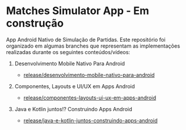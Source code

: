 # Matches Simulator App - Em construção

App Android Nativo de Simulação de Partidas. Este repositório foi organizado em algumas branches que representam as implementações realizadas durante os seguintes conteúdos/vídeos:

1. Desenvolvimento Mobile Nativo Para Android
   - [release/desenvolvimento-mobile-nativo-para-android](https://github.com/rodrigoalbues/matches-simulator-app/tree/release/desenvolvimento-mobile-nativo-para-android)

2. Componentes, Layouts e UI/UX em Apps Android
   - [release/componentes-layouts-ui-ux-em-apps-android](https://github.com/rodrigoalbues/matches-simulator-app/tree/release/componentes-layouts-ui-ux-em-apps-android)

3. Java e Kotlin juntos!? Construindo Apps Android
   - [release/java-e-kotlin-juntos-construindo-apps-android](https://github.com/rodrigoalbues/matches-simulator-app/tree/release/java-e-kotlin-juntos-construindo-apps-android)

